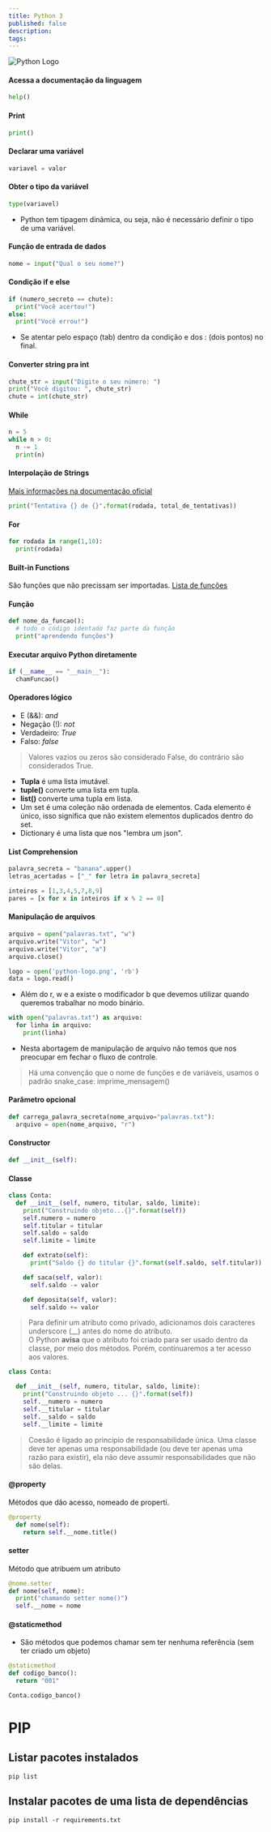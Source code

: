```yaml
---
title: Python 3
published: false
description:
tags:
---
```


![Python Logo](https://i.imgur.com/AnQzJUL.png)

#### Acessa a documentação da linguagem

```python
help()
```

#### Print

```python
print()
```

#### Declarar uma variável

```python
variavel = valor
```

#### Obter o tipo da variável

```python
type(variavel)
```

- Python tem tipagem dinâmica, ou seja, não é necessário definir o tipo de uma variável.

#### Função de entrada de dados

```python
nome = input("Qual o seu nome?")
```

#### Condição if e else

```python
if (numero_secreto == chute):
  print("Você acertou!")
else:
  print("Você errou!")
```

- Se atentar pelo espaço (tab) dentro da condição e dos : (dois pontos) no final.

#### Converter string pra int

```python
chute_str = input("Digite o seu número: ")
print("Você digitou: ", chute_str)
chute = int(chute_str)
```

#### While

```python
n = 5
while n > 0:
  n -= 1
  print(n)

```

#### Interpolação de Strings

[Mais informações na documentação oficial](https://docs.python.org/3/library/string.html#formatexamples)

```python
print("Tentativa {} de {}".format(rodada, total_de_tentativas))

```

#### For

```python
for rodada in range(1,10):
  print(rodada)
```

#### Built-in Functions

São funções que não precissam ser importadas.
[Lista de funções](https://docs.python.org/3/library/functions.html)

#### Função

```python
def nome_da_funcao():
  # todo o código identado faz parte da função
  print("aprendendo funções")
```

#### Executar arquivo Python diretamente

```python
if (__name__ == "__main__"):
  chamFuncao()
```

#### Operadores lógico

- E (&&): _and_
- Negação (!): _not_
- Verdadeiro: _True_
- Falso: _false_

> Valores vazios ou zeros são considerado False, do contrário são considerados True.

- **Tupla** é uma lista imutável.
- **tuple()** converte uma lista em tupla.
- **list()** converte uma tupla em lista.
- Um set é uma coleção não ordenada de elementos. Cada elemento é único, isso significa que não existem elementos duplicados dentro do set.
- Dictionary é uma lista que nos "lembra um json".

#### List Comprehension

```python
palavra_secreta = "banana".upper()
letras_acertadas = ["_" for letra in palavra_secreta]
```

```python
inteiros = [1,3,4,5,7,8,9]
pares = [x for x in inteiros if x % 2 == 0]
```

#### Manipulação de arquivos

```python
arquivo = open("palavras.txt", "w")
arquivo.write("Vitor", "w")
arquivo.write("Vitor", "a")
arquivo.close()

logo = open('python-logo.png', 'rb')
data = logo.read()
```

- Além do r, w e a existe o modificador b que devemos utilizar quando queremos trabalhar no modo binário.

```python
with open("palavras.txt") as arquivo:
  for linha in arquivo:
    print(linha)
```

- Nesta abortagem de manipulação de arquivo não temos que nos preocupar em fechar o fluxo de controle.

> Há uma convenção que o nome de funções e de variáveis, usamos o padrão snake_case: imprime_mensagem()

#### Parâmetro opcional

```python
def carrega_palavra_secreta(nome_arquivo="palavras.txt"):
  arquivo = open(nome_arquivo, "r")
```

#### Constructor

```python
def __init__(self):
```

#### Classe

```python
class Conta:
  def __init__(self, numero, titular, saldo, limite):
    print("Construindo objeto...{}".format(self))
    self.numero = numero
    self.titular = titular
    self.saldo = saldo
    self.limite = limite

    def extrato(self):
      print("Saldo {} do titular {}".format(self.saldo, self.titular))

    def saca(self, valor):
      self.saldo -= valor

    def deposita(self, valor):
      self.saldo += valor
```

> Para definir um atributo como privado, adicionamos dois caracteres underscore (\_\_) antes do nome do atributo. <br>
> O Python **avisa** que o atributo foi criado para ser usado dentro da classe, por meio dos métodos. Porém, continuaremos a ter acesso aos valores.

```python
class Conta:

  def __init__(self, numero, titular, saldo, limite):
    print("Construindo objeto ... {}".format(self))
    self.__numero = numero
    self.__titular = titular
    self.__saldo = saldo
    self.__limite = limite
```

> Coesão é ligado ao principio de responsabilidade única. Uma classe deve ter apenas uma responsabilidade (ou deve ter apenas uma razão para existir), ela não deve assumir responsabilidades que não são delas.

#### @property

Métodos que dão acesso, nomeado de properti.

```python
@property
  def nome(self):
    return self.__nome.title()
```

#### setter

Método que atribuem um atributo

```python
@nome.setter
def nome(self, nome):
  print("chamando setter nome()")
  self.__nome = nome
```

#### @staticmethod

- São métodos que podemos chamar sem ter nenhuma referência (sem ter criado um objeto)

```python
@staticmethod
def codigo_banco():
  return "001"

Conta.codigo_banco()
```

# PIP

## Listar pacotes instalados

```shell
pip list
```

## Instalar pacotes de uma lista de dependências

```shell
pip install -r requirements.txt
```
